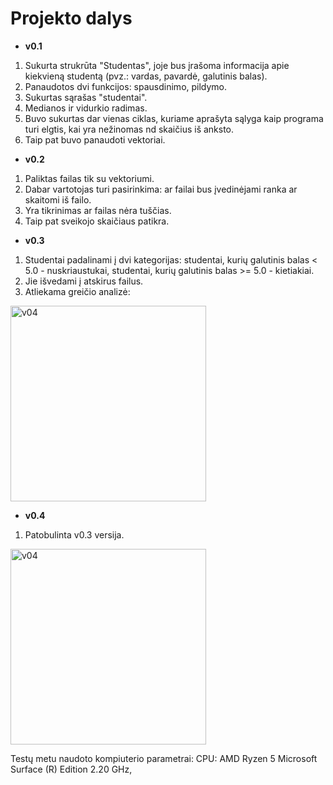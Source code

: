# **Projekto dalys**

- **v0.1**
1. Sukurta strukrūta "Studentas", joje bus įrašoma informacija apie kiekvieną studentą (pvz.: vardas, pavardė, galutinis balas).
2. Panaudotos dvi funkcijos: spausdinimo, pildymo.
3. Sukurtas sąrašas "studentai".
4. Medianos ir vidurkio radimas.
5. Buvo sukurtas dar vienas ciklas, kuriame aprašyta sąlyga kaip programa turi elgtis, kai yra nežinomas nd skaičius iš anksto.
6. Taip pat buvo panaudoti vektoriai.

- **v0.2**
1. Paliktas failas tik su vektoriumi.
2. Dabar vartotojas turi pasirinkima: ar failai bus įvedinėjami ranka ar skaitomi iš failo.
3. Yra tikrinimas ar failas nėra tuščias.
4. Taip pat sveikojo skaičiaus patikra.

- **v0.3**
1. Studentai padalinami į dvi kategorijas: studentai, kurių galutinis balas < 5.0 - nuskriaustukai, studentai, kurių galutinis balas >= 5.0 - kietiakiai.
2. Jie išvedami į atskirus failus.
3. Atliekama greičio analizė:
<img width="313" alt="v04" src="https://user-images.githubusercontent.com/91346039/199539302-0ed431df-c8ed-49f1-907e-ec9e624d9afa.png">

- **v0.4**
1. Patobulinta v0.3 versija.
<img width="313" alt="v04" src="https://user-images.githubusercontent.com/91346039/199539697-be4faa6d-8bbe-4d80-80b5-b47d249d29a7.png">

Testų metu naudoto kompiuterio parametrai: 
CPU: AMD Ryzen 5 Microsoft Surface (R) Edition 2.20 GHz, 

